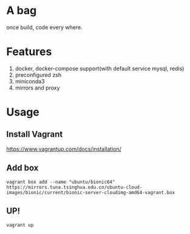 # A bag

once build, code every where.

# Features

1. docker, docker-compose support(with default service mysql, redis)
2. preconfigured zsh
3. miniconda3
4. mirrors and proxy  

# Usage

## Install Vagrant

https://www.vagrantup.com/docs/installation/

## Add box

```shell script
vagrant box add --name "ubuntu/bionic64" https://mirrors.tuna.tsinghua.edu.cn/ubuntu-cloud-images/bionic/current/bionic-server-cloudimg-amd64-vagrant.box
```
## UP!

```shell script
vagrant up
```
